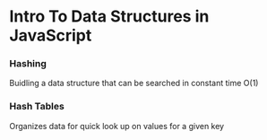 # Intro To Data Structures in JavaScript

### Hashing

Buidling a data structure that can be searched in constant time O(1)

### Hash Tables

Organizes data for quick look up on values for a given key
